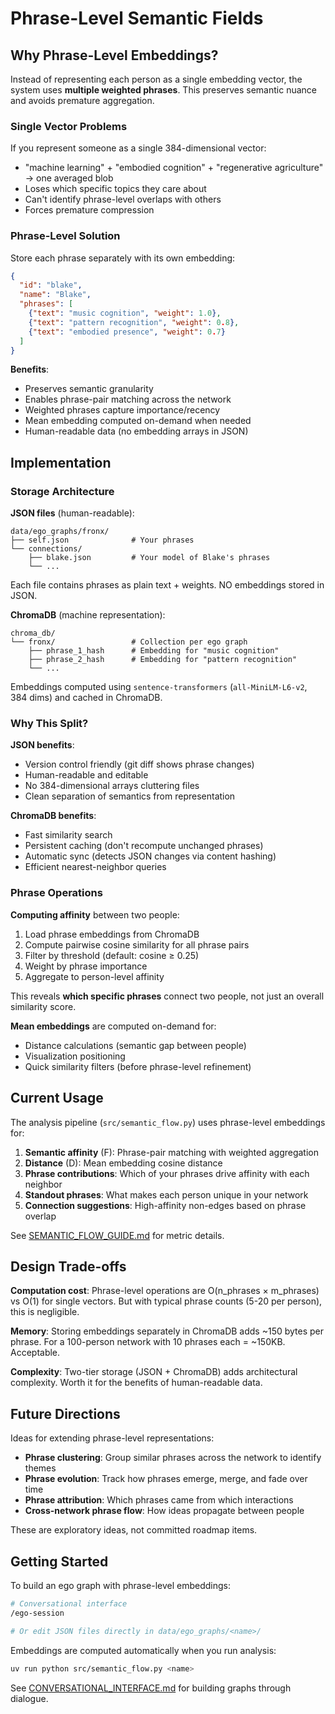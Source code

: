 # Phrase-Level Semantic Fields

## Why Phrase-Level Embeddings?

Instead of representing each person as a single embedding vector, the system uses **multiple weighted phrases**. This preserves semantic nuance and avoids premature aggregation.

### Single Vector Problems

If you represent someone as a single 384-dimensional vector:
- "machine learning" + "embodied cognition" + "regenerative agriculture" → one averaged blob
- Loses which specific topics they care about
- Can't identify phrase-level overlaps with others
- Forces premature compression

### Phrase-Level Solution

Store each phrase separately with its own embedding:

```json
{
  "id": "blake",
  "name": "Blake",
  "phrases": [
    {"text": "music cognition", "weight": 1.0},
    {"text": "pattern recognition", "weight": 0.8},
    {"text": "embodied presence", "weight": 0.7}
  ]
}
```

**Benefits**:
- Preserves semantic granularity
- Enables phrase-pair matching across the network
- Weighted phrases capture importance/recency
- Mean embedding computed on-demand when needed
- Human-readable data (no embedding arrays in JSON)

## Implementation

### Storage Architecture

**JSON files** (human-readable):
```
data/ego_graphs/fronx/
├── self.json              # Your phrases
└── connections/
    ├── blake.json         # Your model of Blake's phrases
    └── ...
```

Each file contains phrases as plain text + weights. NO embeddings stored in JSON.

**ChromaDB** (machine representation):
```
chroma_db/
└── fronx/                 # Collection per ego graph
    ├── phrase_1_hash      # Embedding for "music cognition"
    ├── phrase_2_hash      # Embedding for "pattern recognition"
    └── ...
```

Embeddings computed using `sentence-transformers` (`all-MiniLM-L6-v2`, 384 dims) and cached in ChromaDB.

### Why This Split?

**JSON benefits**:
- Version control friendly (git diff shows phrase changes)
- Human-readable and editable
- No 384-dimensional arrays cluttering files
- Clean separation of semantics from representation

**ChromaDB benefits**:
- Fast similarity search
- Persistent caching (don't recompute unchanged phrases)
- Automatic sync (detects JSON changes via content hashing)
- Efficient nearest-neighbor queries

### Phrase Operations

**Computing affinity** between two people:

1. Load phrase embeddings from ChromaDB
2. Compute pairwise cosine similarity for all phrase pairs
3. Filter by threshold (default: cosine ≥ 0.25)
4. Weight by phrase importance
5. Aggregate to person-level affinity

This reveals **which specific phrases** connect two people, not just an overall similarity score.

**Mean embeddings** are computed on-demand for:
- Distance calculations (semantic gap between people)
- Visualization positioning
- Quick similarity filters (before phrase-level refinement)

## Current Usage

The analysis pipeline (`src/semantic_flow.py`) uses phrase-level embeddings for:

1. **Semantic affinity** (F): Phrase-pair matching with weighted aggregation
2. **Distance** (D): Mean embedding cosine distance
3. **Phrase contributions**: Which of your phrases drive affinity with each neighbor
4. **Standout phrases**: What makes each person unique in your network
5. **Connection suggestions**: High-affinity non-edges based on phrase overlap

See [SEMANTIC_FLOW_GUIDE.md](SEMANTIC_FLOW_GUIDE.md) for metric details.

## Design Trade-offs

**Computation cost**: Phrase-level operations are O(n_phrases × m_phrases) vs O(1) for single vectors. But with typical phrase counts (5-20 per person), this is negligible.

**Memory**: Storing embeddings separately in ChromaDB adds ~150 bytes per phrase. For a 100-person network with 10 phrases each = ~150KB. Acceptable.

**Complexity**: Two-tier storage (JSON + ChromaDB) adds architectural complexity. Worth it for the benefits of human-readable data.

## Future Directions

Ideas for extending phrase-level representations:

- **Phrase clustering**: Group similar phrases across the network to identify themes
- **Phrase evolution**: Track how phrases emerge, merge, and fade over time
- **Phrase attribution**: Which phrases came from which interactions
- **Cross-network phrase flow**: How ideas propagate between people

These are exploratory ideas, not committed roadmap items.

## Getting Started

To build an ego graph with phrase-level embeddings:

```bash
# Conversational interface
/ego-session

# Or edit JSON files directly in data/ego_graphs/<name>/
```

Embeddings are computed automatically when you run analysis:

```bash
uv run python src/semantic_flow.py <name>
```

See [CONVERSATIONAL_INTERFACE.md](CONVERSATIONAL_INTERFACE.md) for building graphs through dialogue.
